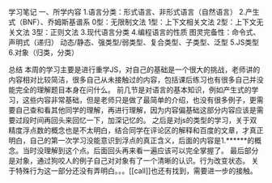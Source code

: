 学习笔记
一、所学内容
1.语言分类：形式语言、非形式语言（自然语言）
2.产生式（BNF）、乔姆斯基谱系
  0型：无限制文法
  1型：上下文相关文法
  2型：上下文无关文法
  3型：正则文法
3.现代语言分类
4.编程语言的性质
  图灵完备性：命令式、声明式（递归）
  动态/静态、强类型/弱类型、复合类型、子类型、泛型
5.JS类型
6.对象（归类，分类）

总结
  本周的学习主要是进行重学JS，对自己的基础是一个很大的挑战，老师讲的内容相对比较简洁，很多自己从未接触过的内容，包括课后练习也有很多自己并没能完全的理解题目本身在问什么。
  前几节是对语言的基本知识，例如产生式的学习，这些内容非常基础，但是老师只是做了最简单的介绍，也没有很多例子，更需要自己查和看其他同学的理解，再进行理解，因为内容偏基础这部分内容应该是需要过段时间再回头来回忆一下，加深记忆的。
  之后是对js的类型的学习，关于双精度浮点数的概念也是不太明白，结合同学在评论区的解释和百度的文章，才真正明白，自己的第一次学习没能意识到浮点的真正含义，后面的内容是1.******的概念。当时没理解到这个点。后面回头再来看一遍应该可以完全掌握了。
  最后部分是对象，通过狗咬人的例子自己对对象有了一个清晰的认识。行为改变状态。
  关于特殊行为这一部分还没有弄明白。。。[[call]]也还有找到，需要进一步的接触。
  
